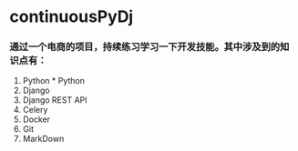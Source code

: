# continuousPyDj
### 通过一个电商的项目，持续练习学习一下开发技能。其中涉及到的知识点有：
  1. Python
    * Python
  2. Django
  3. Django REST API
  4. Celery
  5. Docker
  6. Git
  7. MarkDown

